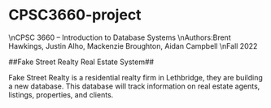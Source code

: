 # CPSC3660-project

\nCPSC 3660 – Introduction to Database Systems
\nAuthors:Brent Hawkings, Justin Alho, Mackenzie Broughton, Aidan Campbell
\nFall 2022

##Fake Street Realty Real Estate System##

Fake Street Realty is a residential realty firm in Lethbridge, they are building a new database.
This database will track information on real estate agents, listings, properties, and clients.
